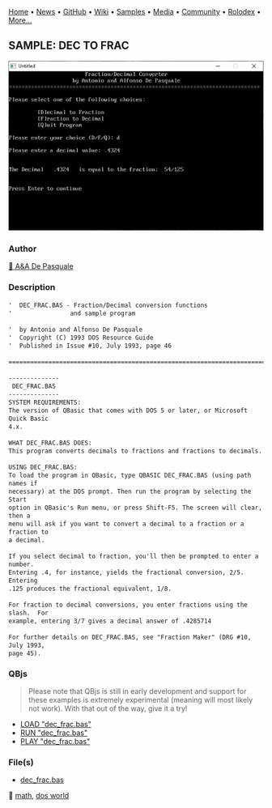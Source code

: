 [Home](https://qb64.com) • [News](../../news.md) • [GitHub](../../github.md) • [Wiki](../../wiki.md) • [Samples](../../samples.md) • [Media](../../media.md) • [Community](../../community.md) • [Rolodex](../../rolodex.md) • [More...](../../more.md)

## SAMPLE: DEC TO FRAC

![screenshot.png](img/screenshot.png)

### Author

[🐝 A&A De Pasquale](../a&a-de-pasquale.md) 

### Description

```text
'  DEC_FRAC.BAS - Fraction/Decimal conversion functions
'                and sample program

'  by Antonio and Alfonso De Pasquale
'  Copyright (C) 1993 DOS Resource Guide
'  Published in Issue #10, July 1993, page 46

==============================================================================

--------------
 DEC_FRAC.BAS
--------------
SYSTEM REQUIREMENTS:
The version of QBasic that comes with DOS 5 or later, or Microsoft Quick Basic 
4.x.

WHAT DEC_FRAC.BAS DOES:
This program converts decimals to fractions and fractions to decimals.

USING DEC_FRAC.BAS:
To load the program in QBasic, type QBASIC DEC_FRAC.BAS (using path names if 
necessary) at the DOS prompt. Then run the program by selecting the Start 
option in QBasic's Run menu, or press Shift-F5. The screen will clear, then a 
menu will ask if you want to convert a decimal to a fraction or a fraction to 
a decimal.

If you select decimal to fraction, you'll then be prompted to enter a number.  
Entering .4, for instance, yields the fractional conversion, 2/5.  Entering 
.125 produces the fractional equivalent, 1/8.

For fraction to decimal conversions, you enter fractions using the slash.  For 
example, entering 3/7 gives a decimal answer of .4285714

For further details on DEC_FRAC.BAS, see "Fraction Maker" (DRG #10, July 1993, 
page 45).
```

### QBjs

> Please note that QBjs is still in early development and support for these examples is extremely experimental (meaning will most likely not work). With that out of the way, give it a try!

* [LOAD "dec_frac.bas"](https://v6p9d9t4.ssl.hwcdn.net/html/5963335/index.html?src=https://qb64.com/samples/dec-to-frac/src/dec_frac.bas)
* [RUN "dec_frac.bas"](https://v6p9d9t4.ssl.hwcdn.net/html/5963335/index.html?mode=auto&src=https://qb64.com/samples/dec-to-frac/src/dec_frac.bas)
* [PLAY "dec_frac.bas"](https://v6p9d9t4.ssl.hwcdn.net/html/5963335/index.html?mode=play&src=https://qb64.com/samples/dec-to-frac/src/dec_frac.bas)

### File(s)

* [dec_frac.bas](src/dec_frac.bas)

🔗 [math](../math.md), [dos world](../dos-world.md)
